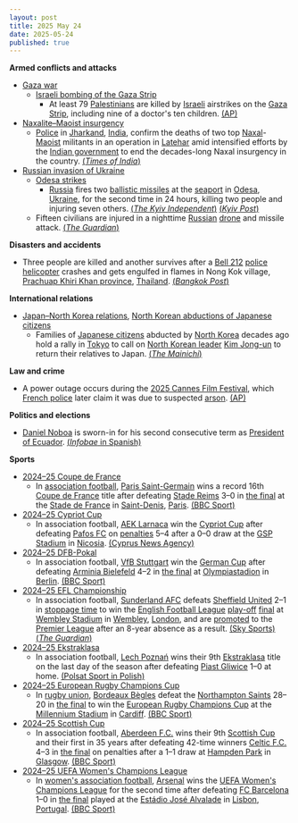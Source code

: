 ```yaml
---
layout: post
title: 2025 May 24
date: 2025-05-24
published: true
---
```



**Armed conflicts and attacks**

* [Gaza war](https://en.wikipedia.org/wiki/Gaza_war "Gaza war")
  + [Israeli bombing of the Gaza Strip](https://en.wikipedia.org/wiki/Israeli_bombing_of_the_Gaza_Strip "Israeli bombing of the Gaza Strip")
    - At least 79 [Palestinians](https://en.wikipedia.org/wiki/Palestinians "Palestinians") are killed by [Israeli](https://en.wikipedia.org/wiki/Israel "Israel") airstrikes on the [Gaza Strip](https://en.wikipedia.org/wiki/Gaza_Strip "Gaza Strip"), including nine of a doctor's ten children. [(AP)](https://apnews.com/article/gaza-israel-palestinians-war-news-8c3fe634bd81986249a235ad53a9044c)
* [Naxalite–Maoist insurgency](https://en.wikipedia.org/wiki/Naxalite%E2%80%93Maoist_insurgency "Naxalite–Maoist insurgency")
  + [Police](https://en.wikipedia.org/wiki/Jharkhand_Police "Jharkhand Police") in [Jharkand](https://en.wikipedia.org/wiki/Jharkand "Jharkand"), [India](https://en.wikipedia.org/wiki/India "India"), confirm the deaths of two top [Naxal](https://en.wikipedia.org/wiki/Naxalism "Naxalism")-[Maoist](https://en.wikipedia.org/wiki/Maoist "Maoist") militants in an operation in [Latehar](https://en.wikipedia.org/wiki/Latehar "Latehar") amid intensified efforts by the [Indian government](https://en.wikipedia.org/wiki/Indian_government "Indian government") to end the decades-long Naxal insurgency in the country. [(*Times of India*)](https://timesofindia.indiatimes.com/india/two-top-jjmp-naxals-killed-in-encounter-in-jharkhands-latehar/articleshow/121380268.cms)
* [Russian invasion of Ukraine](https://en.wikipedia.org/wiki/Russian_invasion_of_Ukraine "Russian invasion of Ukraine")
  + [Odesa strikes](https://en.wikipedia.org/wiki/Odesa_strikes_%282022%E2%80%93present%29 "Odesa strikes (2022–present)")
    - [Russia](https://en.wikipedia.org/wiki/Russia "Russia") fires two [ballistic missiles](https://en.wikipedia.org/wiki/Ballistic_missile "Ballistic missile") at the [seaport](https://en.wikipedia.org/wiki/Port_of_Odesa "Port of Odesa") in [Odesa](https://en.wikipedia.org/wiki/Odesa "Odesa"), [Ukraine](https://en.wikipedia.org/wiki/Ukraine "Ukraine"), for the second time in 24 hours, killing two people and injuring seven others. [(*The Kyiv Independent*)](https://kyivindependent.com/russia-strikes-odesa-port-with-ballistic-missiles-kills-1-injures-8/) [(*Kyiv Post*)](https://www.kyivpost.com/post/53276)
  + Fifteen civilians are injured in a nighttime [Russian](https://en.wikipedia.org/wiki/Russia "Russia") [drone](https://en.wikipedia.org/wiki/Drone_warfare "Drone warfare") and missile attack. [(*The Guardian*)](https://www.theguardian.com/world/2025/may/24/russia-drone-attack-kyiv-ukraine-war)

**Disasters and accidents**

* Three people are killed and another survives after a [Bell 212](https://en.wikipedia.org/wiki/Bell_212 "Bell 212") [police helicopter](https://en.wikipedia.org/wiki/Police_helicopter "Police helicopter") crashes and gets engulfed in flames in Nong Kok village, [Prachuap Khiri Khan province](https://en.wikipedia.org/wiki/Prachuap_Khiri_Khan_province "Prachuap Khiri Khan province"), [Thailand](https://en.wikipedia.org/wiki/Thailand "Thailand"). [(*Bangkok Post*)](https://www.bangkokpost.com/thailand/general/3033356/3-killed-in-police-helicopter-crash-in-prachuap-khiri-khan)

**International relations**

* [Japan–North Korea relations](https://en.wikipedia.org/wiki/Japan%E2%80%93North_Korea_relations "Japan–North Korea relations"), [North Korean abductions of Japanese citizens](https://en.wikipedia.org/wiki/North_Korean_abductions_of_Japanese_citizens "North Korean abductions of Japanese citizens")
  + Families of [Japanese citizens](https://en.wikipedia.org/wiki/Japanese_people "Japanese people") abducted by [North Korea](https://en.wikipedia.org/wiki/North_Korea "North Korea") decades ago hold a rally in [Tokyo](https://en.wikipedia.org/wiki/Tokyo "Tokyo") to call on [North Korean leader](https://en.wikipedia.org/wiki/North_Korean_leader "North Korean leader") [Kim Jong-un](https://en.wikipedia.org/wiki/Kim_Jong-un "Kim Jong-un") to return their relatives to Japan. [(*The Mainichi*)](https://mainichi.jp/english/articles/20250524/p2g/00m/0na/044000c)

**Law and crime**

* A power outage occurs during the [2025 Cannes Film Festival](https://en.wikipedia.org/wiki/2025_Cannes_Film_Festival "2025 Cannes Film Festival"), which [French police](https://en.wikipedia.org/wiki/National_Police_%28France%29 "National Police (France)") later claim it was due to suspected [arson](https://en.wikipedia.org/wiki/Arson "Arson"). [(AP)](https://apnews.com/article/cannes-film-power-outage-france-1747c2b19ae0eb92e5d7a6b21accdf68)

**Politics and elections**

* [Daniel Noboa](https://en.wikipedia.org/wiki/Daniel_Noboa "Daniel Noboa") is sworn-in for his second consecutive term as [President of Ecuador](https://en.wikipedia.org/wiki/President_of_Ecuador "President of Ecuador"). [(*Infobae* in Spanish)](https://www.infobae.com/america/agencias/2025/05/24/daniel-noboa-toma-posesion-de-un-nuevo-mandato-como-presidente-de-ecuador/)

**Sports**

* [2024–25 Coupe de France](https://en.wikipedia.org/wiki/2024%E2%80%9325_Coupe_de_France "2024–25 Coupe de France")
  + In [association football](https://en.wikipedia.org/wiki/Association_football "Association football"), [Paris Saint-Germain](https://en.wikipedia.org/wiki/Paris_Saint-Germain_F.C. "Paris Saint-Germain F.C.") wins a record 16th [Coupe de France](https://en.wikipedia.org/wiki/Coupe_de_France "Coupe de France") title after defeating [Stade Reims](https://en.wikipedia.org/wiki/Stade_Reims "Stade Reims") 3–0 in [the final](https://en.wikipedia.org/wiki/2025_Coupe_de_France_final "2025 Coupe de France final") at the [Stade de France](https://en.wikipedia.org/wiki/Stade_de_France "Stade de France") in [Saint-Denis](https://en.wikipedia.org/wiki/Saint-Denis%2C_Seine-Saint-Denis "Saint-Denis, Seine-Saint-Denis"), [Paris](https://en.wikipedia.org/wiki/Paris "Paris"). [(BBC Sport)](https://www.bbc.com/sport/football/live/cn8z037rrrlt)
* [2024–25 Cypriot Cup](https://en.wikipedia.org/wiki/2024%E2%80%9325_Cypriot_Cup "2024–25 Cypriot Cup")
  + In association football, [AEK Larnaca](https://en.wikipedia.org/wiki/AEK_Larnaca "AEK Larnaca") win the [Cypriot Cup](https://en.wikipedia.org/wiki/Cypriot_Cup "Cypriot Cup") after defeating [Pafos FC](https://en.wikipedia.org/wiki/Pafos_FC "Pafos FC") on [penalties](https://en.wikipedia.org/wiki/Penalty_shoot-out "Penalty shoot-out") 5–4 after a 0–0 draw at the [GSP Stadium](https://en.wikipedia.org/wiki/GSP_Stadium "GSP Stadium") in [Nicosia](https://en.wikipedia.org/wiki/Nicosia "Nicosia"). [(Cyprus News Agency)](https://www.cna.org.cy/en/article/8513188/aek-larnaca-secures-football-cup-title-following-a-penalty-shoot-out)
* [2024–25 DFB-Pokal](https://en.wikipedia.org/wiki/2024%E2%80%9325_DFB-Pokal "2024–25 DFB-Pokal")
  + In association football, [VfB Stuttgart](https://en.wikipedia.org/wiki/VfB_Stuttgart "VfB Stuttgart") win the [German Cup](https://en.wikipedia.org/wiki/DFB-Pokal "DFB-Pokal") after defeating [Arminia Bielefeld](https://en.wikipedia.org/wiki/Arminia_Bielefeld "Arminia Bielefeld") 4–2 in [the final](https://en.wikipedia.org/wiki/2025_DFB-Pokal_final "2025 DFB-Pokal final") at [Olympiastadion](https://en.wikipedia.org/wiki/Olympiastadion_%28Berlin%29 "Olympiastadion (Berlin)") in [Berlin](https://en.wikipedia.org/wiki/Berlin "Berlin"). [(BBC Sport)](https://www.bbc.com/sport/football/live/c4g2rn799vet)
* [2024–25 EFL Championship](https://en.wikipedia.org/wiki/2024%E2%80%9325_EFL_Championship "2024–25 EFL Championship")
  + In association football, [Sunderland AFC](https://en.wikipedia.org/wiki/Sunderland_AFC "Sunderland AFC") defeats [Sheffield United](https://en.wikipedia.org/wiki/Sheffield_United "Sheffield United") 2–1 in [stoppage time](https://en.wikipedia.org/wiki/Stoppage_time "Stoppage time") to win the [English Football League](https://en.wikipedia.org/wiki/English_Football_League "English Football League") [play-off](https://en.wikipedia.org/wiki/English_Football_League_play-offs "English Football League play-offs") [final](https://en.wikipedia.org/wiki/2025_EFL_Championship_play-off_final "2025 EFL Championship play-off final") at [Wembley Stadium](https://en.wikipedia.org/wiki/Wembley_Stadium "Wembley Stadium") in [Wembley](https://en.wikipedia.org/wiki/Wembley "Wembley"), [London](https://en.wikipedia.org/wiki/London "London"), and are [promoted](https://en.wikipedia.org/wiki/Promotion_and_relegation "Promotion and relegation") to the [Premier League](https://en.wikipedia.org/wiki/Premier_League "Premier League") after an 8-year absence as a result. [(Sky Sports)](https://www.skysports.com/football/sheff-utd-vs-sunderland/report/529582) [(*The Guardian*)](https://www.theguardian.com/football/2025/may/24/sunderland-promoted-to-premier-league-championship-playoff-final-sheffield-united)
* [2024–25 Ekstraklasa](https://en.wikipedia.org/wiki/2024%E2%80%9325_Ekstraklasa "2024–25 Ekstraklasa")
  + In association football, [Lech Poznań](https://en.wikipedia.org/wiki/Lech_Pozna%C5%84 "Lech Poznań") wins their 9th [Ekstraklasa](https://en.wikipedia.org/wiki/Ekstraklasa "Ekstraklasa") title on the last day of the season after defeating [Piast Gliwice](https://en.wikipedia.org/wiki/Piast_Gliwice "Piast Gliwice") 1–0 at home. [(Polsat Sport in Polish)](https://www.polsatsport.pl/wiadomosc/2025-05-24/lech-poznan-mistrze-polski/)
* [2024–25 European Rugby Champions Cup](https://en.wikipedia.org/wiki/2024%E2%80%9325_European_Rugby_Champions_Cup "2024–25 European Rugby Champions Cup")
  + In [rugby union](https://en.wikipedia.org/wiki/Rugby_union "Rugby union"), [Bordeaux Bègles](https://en.wikipedia.org/wiki/Bordeaux_B%C3%A8gles "Bordeaux Bègles") defeat the [Northampton Saints](https://en.wikipedia.org/wiki/Northampton_Saints "Northampton Saints") 28–20 in [the final](https://en.wikipedia.org/wiki/2025_European_Rugby_Champions_Cup_final "2025 European Rugby Champions Cup final") to win the [European Rugby Champions Cup](https://en.wikipedia.org/wiki/European_Rugby_Champions_Cup "European Rugby Champions Cup") at the [Millennium Stadium](https://en.wikipedia.org/wiki/Millennium_Stadium "Millennium Stadium") in [Cardiff](https://en.wikipedia.org/wiki/Cardiff "Cardiff"). [(BBC Sport)](https://www.bbc.com/sport/rugby-union/articles/c9vgd008jppo)
* [2024–25 Scottish Cup](https://en.wikipedia.org/wiki/2024%E2%80%9325_Scottish_Cup "2024–25 Scottish Cup")
  + In association football, [Aberdeen F.C.](https://en.wikipedia.org/wiki/Aberdeen_F.C. "Aberdeen F.C.") wins their 9th [Scottish Cup](https://en.wikipedia.org/wiki/Scottish_Cup "Scottish Cup") and their first in 35 years after defeating 42-time winners [Celtic F.C.](https://en.wikipedia.org/wiki/Celtic_F.C. "Celtic F.C.") 4–3 in [the final](https://en.wikipedia.org/wiki/2025_Scottish_Cup_final "2025 Scottish Cup final") on penalties after a 1–1 draw at [Hampden Park](https://en.wikipedia.org/wiki/Hampden_Park "Hampden Park") in [Glasgow](https://en.wikipedia.org/wiki/Glasgow "Glasgow"). [(BBC Sport)](https://www.bbc.com/sport/football/live/c2kqvl8g1x1t)
* [2024–25 UEFA Women's Champions League](https://en.wikipedia.org/wiki/2024%E2%80%9325_UEFA_Women%27s_Champions_League "2024–25 UEFA Women's Champions League")
  + In [women's association football](https://en.wikipedia.org/wiki/Women%27s_association_football "Women's association football"), [Arsenal](https://en.wikipedia.org/wiki/Arsenal_W.F.C. "Arsenal W.F.C.") wins the [UEFA Women's Champions League](https://en.wikipedia.org/wiki/UEFA_Women%27s_Champions_League "UEFA Women's Champions League") for the second time after defeating [FC Barcelona](https://en.wikipedia.org/wiki/FC_Barcelona_Femen%C3%AD "FC Barcelona Femení") 1–0 in [the final](https://en.wikipedia.org/wiki/2025_UEFA_Women%27s_Champions_League_final "2025 UEFA Women's Champions League final") played at the [Estádio José Alvalade](https://en.wikipedia.org/wiki/Est%C3%A1dio_Jos%C3%A9_Alvalade "Estádio José Alvalade") in [Lisbon](https://en.wikipedia.org/wiki/Lisbon "Lisbon"), [Portugal](https://en.wikipedia.org/wiki/Portugal "Portugal"). [(BBC Sport)](https://www.bbc.com/sport/football/live/cy750rjxyy2t)
